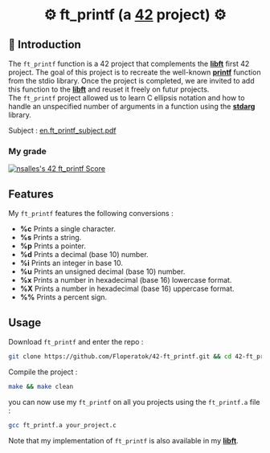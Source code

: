 # <div align="center">⚙️ ft_printf (a [42](https://42perpignan.fr/) project) ⚙️</div>
## 📑 Introduction
The `ft_printf` function is a 42 project that complements the [**libft**](https://github.com/Floperatok/42-libft) first 42 project. The goal of this project is to recreate the well-known [**printf**](https://man7.org/linux/man-pages/man3/printf.3.html) function from the stdio library. Once the project is completed, we are invited to add this function to the [**libft**](https://github.com/Floperatok/42-libft) and reuset it freely on futur projects.\
The `ft_printf` project allowed us to learn C ellipsis notation and how to handle an unspecified number of arguments in a function using the [**stdarg**](https://pubs.opengroup.org/onlinepubs/009695399/basedefs/stdarg.h.html) library.

Subject : <a href=asset/en.subject.pdf>en.ft_printf_subject.pdf<a/>
### My grade
[![nsalles's 42 ft_printf Score](https://badge42.coday.fr/api/v2/clshyl91d071301p436jjiyqr/project/3366017)](https://github.com/Coday-meric/badge42)
## Features
My `ft_printf` features the following conversions :
- **%c**	Prints a single character.
- **%s**	Prints a string.
- **%p**	Prints a pointer.
- **%d**	Prints a decimal (base 10) number.
- **%i**	Prints an integer in base 10.
- **%u**	Prints an unsigned decimal (base 10) number.
- **%x**	Prints a number in hexadecimal (base 16) lowercase format.
- **%X**	Prints a number in hexadecimal (base 16) uppercase format.
- **%%**	Prints a percent sign.
## Usage
Download `ft_printf` and enter the repo :
```sh
git clone https://github.com/Floperatok/42-ft_printf.git && cd 42-ft_printf
```
Compile the project :
```sh
make && make clean
```
you can now use my `ft_printf` on all you projects using the `ft_printf.a` file :
```sh
gcc ft_printf.a your_project.c
```
Note that my implementation of `ft_printf` is also available in my [**libft**](https://github.com/Floperatok/42-libft).

